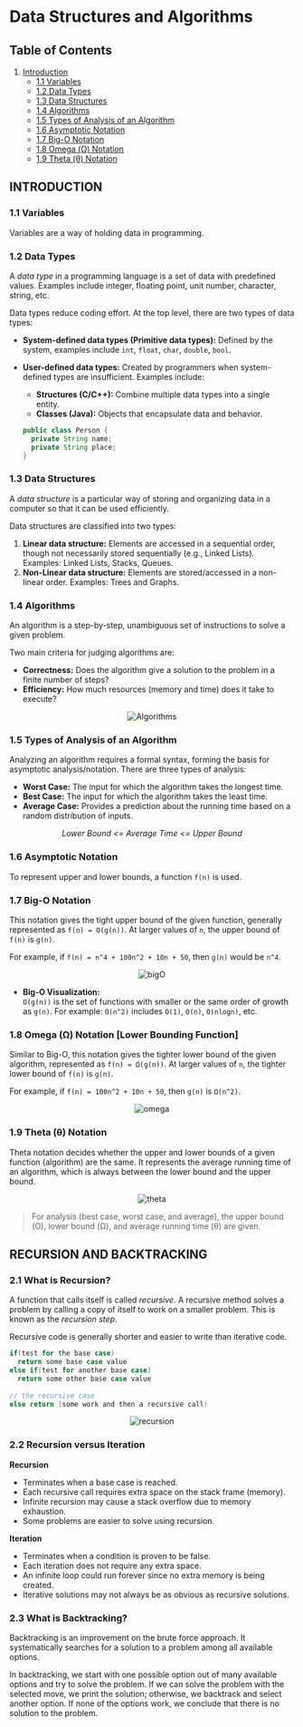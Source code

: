 # Data Structures and Algorithms

## Table of Contents
1. [Introduction](#introduction)
   - [1.1 Variables](#variables)
   - [1.2 Data Types](#data-types)
   - [1.3 Data Structures](#data-structures)
   - [1.4 Algorithms](#algorithms)
   - [1.5 Types of Analysis of an Algorithm](#types-of-analysis)
   - [1.6 Asymptotic Notation](#asymptotic-notation)
   - [1.7 Big-O Notation](#big-o-notation)
   - [1.8 Omega (Ω) Notation](#omega-notation)
   - [1.9 Theta (&#952;) Notation](#theta-notation)

## <a name="introduction"></a>INTRODUCTION

### <a name="variables"></a>1.1 Variables

Variables are a way of holding data in programming.

### <a name="data-types"></a>1.2 Data Types

A *data type* in a programming language is a set of data with predefined values. Examples include integer, floating point, unit number, character, string, etc.

Data types reduce coding effort. At the top level, there are two types of data types:  
- **System-defined data types (Primitive data types):** Defined by the system, examples include `int`, `float`, `char`, `double`, `bool`.
- **User-defined data types:** Created by programmers when system-defined types are insufficient. Examples include:
  - **Structures (C/C++):** Combine multiple data types into a single entity.
  - **Classes (Java):** Objects that encapsulate data and behavior.

  ```java
  public class Person {
    private String name;
    private String place;
  }
  ```

### <a name="data-structures"></a>1.3 Data Structures

A *data structure* is a particular way of storing and organizing data in a computer so that it can be used efficiently.

Data structures are classified into two types:

1) **Linear data structure:** Elements are accessed in a sequential order, though not necessarily stored sequentially (e.g., Linked Lists). Examples: Linked Lists, Stacks, Queues.
2) **Non-Linear data structure:** Elements are stored/accessed in a non-linear order. Examples: Trees and Graphs.

### <a name="algorithms"></a>1.4 Algorithms

An algorithm is a step-by-step, unambiguous set of instructions to solve a given problem.

Two main criteria for judging algorithms are:
- **Correctness:** Does the algorithm give a solution to the problem in a finite number of steps?
- **Efficiency:** How much resources (memory and time) does it take to execute?

<p align="center">
  <img src="image-1.png" alt="Algorithms">
</p>

### <a name="types-of-analysis"></a>1.5 Types of Analysis of an Algorithm

Analyzing an algorithm requires a formal syntax, forming the basis for asymptotic analysis/notation. There are three types of analysis:

- **Worst Case:** The input for which the algorithm takes the longest time.
- **Best Case:** The input for which the algorithm takes the least time.
- **Average Case:** Provides a prediction about the running time based on a random distribution of inputs.

*<p align="center">Lower Bound <= Average Time <= Upper Bound</p>*

### <a name="asymptotic-notation"></a>1.6 Asymptotic Notation

To represent upper and lower bounds, a function `f(n)` is used.

### <a name="big-o-notation"></a>1.7 Big-O Notation

This notation gives the tight upper bound of the given function, generally represented as `f(n) = O(g(n))`. At larger values of `n`, the upper bound of `f(n)` is `g(n)`.

For example, if `f(n) = n^4 + 100n^2 + 10n + 50`, then `g(n)` would be `n^4`.

<p align="center">
  <img src="image-2.png" alt="bigO">
</p>

- **Big-O Visualization:**  
  `O(g(n))` is the set of functions with smaller or the same order of growth as `g(n)`. For example: `O(n^2)` includes `O(1)`, `O(n)`, `O(nlogn)`, etc.

### <a name="omega-notation"></a>1.8 Omega (Ω) Notation [Lower Bounding Function]

Similar to Big-O, this notation gives the tighter lower bound of the given algorithm, represented as `f(n) = Ω(g(n))`. At larger values of `n`, the tighter lower bound of `f(n)` is `g(n)`.

For example, if `f(n) = 100n^2 + 10n + 50`, then `g(n)` is `Ω(n^2)`.

<p align="center">
  <img src="image-3.png" alt="omega">
</p>

### <a name="theta-notation"></a>1.9 Theta (&#952;) Notation

Theta notation decides whether the upper and lower bounds of a given function (algorithm) are the same. It represents the average running time of an algorithm, which is always between the lower bound and the upper bound.

<p align="center">
  <img src="image-4.png" alt="theta">
</p>

> For analysis (best case, worst case, and average), the upper bound (O), lower bound (Ω), and average running time (&#952;) are given.

## <a name="recursion-backtracking"></a>RECURSION AND BACKTRACKING

### <a name="what-is-recursion"></a>2.1 What is Recursion?

A function that calls itself is called *recursive*. A recursive method solves a problem by calling a copy of itself to work on a smaller problem. This is known as the *recursion step*.

Recursive code is generally shorter and easier to write than iterative code.

```java
if(test for the base case) 
  return some base case value 
else if(test for another base case) 
  return some other base case value 
  
// the recursive case 
else return (some work and then a recursive call) 
```

<p align="center">
  <img src="image-5.png" alt="recursion">
</p>

### <a name="recursion-vs-iteration"></a>2.2 Recursion versus Iteration

**Recursion**  
- Terminates when a base case is reached. 
- Each recursive call requires extra space on the stack frame (memory). 
- Infinite recursion may cause a stack overflow due to memory exhaustion. 
- Some problems are easier to solve using recursion.

**Iteration**  
- Terminates when a condition is proven to be false. 
- Each iteration does not require any extra space. 
- An infinite loop could run forever since no extra memory is being created. 
- Iterative solutions may not always be as obvious as recursive solutions.

### <a name="what-is-backtracking"></a>2.3 What is Backtracking?

Backtracking is an improvement on the brute force approach. It systematically searches for a solution to a problem among all available options.

In backtracking, we start with one possible option out of many available options and try to solve the problem. If we can solve the problem with the selected move, we print the solution; otherwise, we backtrack and select another option. If none of the options work, we conclude that there is no solution to the problem.
